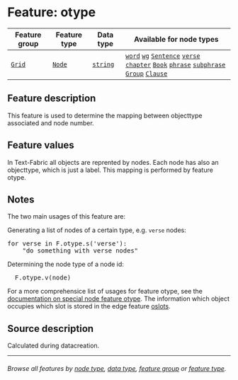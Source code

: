 # Feature: otype <a name="start"></a>

Feature group | Feature type | Data type | Available for node types
---  | --- | --- | ---
[`Grid`](featuresbygroup.md#grid-features) | [`Node`](featuresbyfeaturetype.md#node-features) | [`string`](featuresbydatatype.md#string-datatype) | [`word`](featuresbynodetype.md#word-nodes) [`wg`](featuresbynodetype.md#wordgroup-nodes) [`Sentence`](featuresbynodetype.md#sentence-nodes) [`verse`](featuresbynodetype.md#verse-nodes) [`chapter`](featuresbynodetype.md#chapter-nodes) [`Book`](featuresbynodetype.md#book-nodes) [`phrase`](featuresbynodetype.md#phrase-nodes) [`subphrase`](featuresbynodetype.md#subphrase-nodes) [`Group`](featuresbynodetype.md#group-nodes) [`Clause`](featuresbynodetype.md#clause-nodes) 

## Feature description

This feature is used to determine the mapping between objecttype associated and node number. 

## Feature values

In Text-Fabric all objects are reprented by nodes. Each node has also an objecttype, which is just a label. This mapping is performed by feature otype.

## Notes

The two main usages of this feature are:

Generating a list of nodes of a certain type, e.g. `verse` nodes:
<pre>
for verse in F.otype.s('verse'):
    "do something with verse nodes" </pre>

 Determining the node type of a node id:
 <pre>
  F.otype.v(node) </pre>
 
For a more comprehensice list of usages for feature otype, see the [documentation on special node feature otype](https://annotation.github.io/text-fabric/tf/cheatsheet.html#special-node-feature-otype).
The information which object occupies which slot is stored in the edge feature [oslots](oslots.md).


 ## Source description

 Calculated during datacreation.

---
###### *Browse all features by [node type](featuresbynodetype.md#start), [data type](featuresbydatatype.md#start), [feature group](featuresbygroup.md#start) or [feature type](featuresbyfeaturetype.md#start).*

